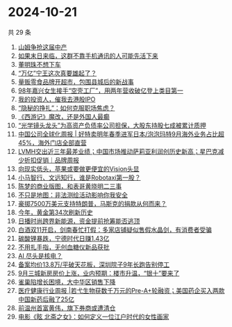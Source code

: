 # 2024-10-21

共 29 条

<!-- BEGIN 36KR -->
<!-- 最后更新时间 2024-10-21 02:17:59 +0800 -->
1. [山姆争抢这届中产](https://36kr.com/p/2999146898012295)
1. [如果末日来临，这群不靠手机通讯的人可能先活下来](https://36kr.com/p/2998906825963913)
1. [董明珠不想下车](https://36kr.com/p/3000602612217985)
1. [“万亿”宁王这次真要雄起了？](https://36kr.com/p/2999320302352514)
1. [量贩零食品牌开超市，包围县城后的新战事](https://36kr.com/p/2999498330699908)
1. [98年嘉兴女生接手“空壳工厂”，用两年营收破亿登上类目第一](https://36kr.com/p/2999388599384452)
1. [我的投资人，催我去港股IPO](https://36kr.com/p/3000267685607552)
1. [“隐秘的挣扎”：如何克服职场焦虑？](https://36kr.com/p/2989529610184963)
1. [《西游记》魔改，还是外国人最癫](https://36kr.com/p/2999134251186308)
1. [“光学镜头龙头”为高资产负债率公司担保，大股东持股七成被累计质押](https://36kr.com/p/2999283526990215)
1. [中国公司全球化周报 | 好特卖明年春季进军日本/泡泡玛特9月海外业务占比超45%，海外门店全部直营](https://36kr.com/p/2997645019541384)
1. [LVMH交出近三年最差业绩；中国市场推动萨莉亚利润创历史新高；星巴克减少折扣促销｜品牌周报](https://36kr.com/p/3000120551962756)
1. [向现实低头，苹果或要做更便宜的Vision头显](https://36kr.com/p/2999283499710598)
1. [小马智行、文远知行，谁是Robotaxi第一股？](https://36kr.com/p/2998844892526985)
1. [陈梦的商业版图，和表哥黄晓明二三事](https://36kr.com/p/2999305633102214)
1. [不只是地图：非法测绘活动影响你我安全](https://36kr.com/p/2999382819977349)
1. [豪掷7500万美元支持特朗普，马斯克的捐款从何而来？](https://36kr.com/p/2998913818081673)
1. [今年，黄金第34次刷新历史](https://36kr.com/p/2999240777169280)
1. [日播时尚跨界新能源，资金提前抢筹能否逃顶](https://36kr.com/p/2999283008698754)
1. [白酒双11开启，剑南春忙打假：多家店铺疑似售假水晶剑，有消费者受骗](https://36kr.com/p/2999283009616005)
1. [碳酸锂暴跌，宁德时代日赚1.43亿](https://36kr.com/p/2998928559470721)
1. [不用扎手指，无创血糖仪新品获批](https://36kr.com/p/2998928506452361)
1. [AI 尽头是核电？](https://36kr.com/p/2998937449920644)
1. [备案均价13.8万/平破天花板，深圳院子9年长跑告别停工](https://36kr.com/p/2999283404552583)
1. [9月三城新房房价上涨，业内预期：楼市升温，“银十”要来了](https://36kr.com/p/2999283240302721)
1. [雀巢陷增长困境，大中华区销售下降](https://36kr.com/p/2998928435738758)
1. [医疗健康行业周报 |若弋生物获数千万元的Pre-A+轮融资；美国药企买入两款中国新药后融了25亿](https://36kr.com/p/3000737831582085)
1. [前温州首富黄伟，旗下券商或遭清仓](https://36kr.com/p/2998928713759106)
1. [电影《眩 北斋之女》：如何定义一位江户时代的女性画家](https://36kr.com/p/3000119113742726)
<!-- END 36KR -->